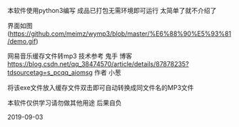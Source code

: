 本软件使用python3编写 成品已打包无需环境即可运行
太简单了就不介绍了

界面如图
(https://github.com/meimz/wymp3/blob/master/%E6%88%90%E5%93%81/demo.gif)

网易音乐缓存文件转mp3
技术参考 鬼手 博客 https://blog.csdn.net/qq_38474570/article/details/87878235?tdsourcetag=s_pcqq_aiomsg
作者 小葱

将该exe文件放入缓存文件双击即可自动转换成同文件名的MP3文件
							   
本软件仅供学习请勿做其他用途 后果自负

2019-09-03